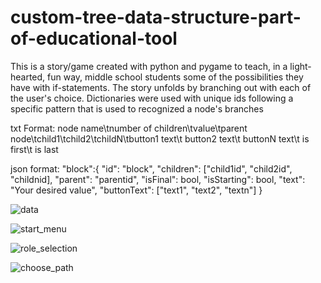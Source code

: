 # custom-tree-data-structure-part-of-educational-tool

This is a story/game created with python and pygame to teach, in a light-hearted, fun way, middle school students some of the possibilities they have with if-statements.
The story unfolds by branching out with each of the user's choice. Dictionaries were used with unique ids following a specific pattern that is used to recognized a node's branches

txt Format: node name\tnumber of children\tvalue\tparent node\tchild1\tchild2\tchildN\tbutton1 text\t button2 text\t buttonN text\t is first\t is last

json format: "block":{
		"id": "block",
		"children":
			["child1id", "child2id", "childnid],
		"parent": "parentid",
		"isFinal": bool,
		"isStarting": bool,
		"text": "Your desired value",
		"buttonText": ["text1", "text2", "textn"]
	}


![data](https://user-images.githubusercontent.com/38569768/39412946-0125f734-4c2c-11e8-9639-987057860d10.png)

![start_menu](https://user-images.githubusercontent.com/38569768/39070519-674c9a6e-44ec-11e8-81e3-75a26bb26812.png)

![role_selection](https://user-images.githubusercontent.com/38569768/39070599-ab8a9078-44ec-11e8-92ea-8caeef8c673f.png)

![choose_path](https://user-images.githubusercontent.com/38569768/39070649-d4c42d32-44ec-11e8-99b3-37ec14eaa8b0.png)
